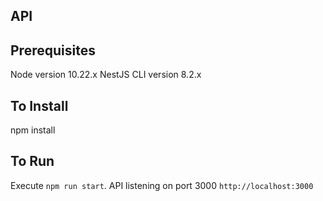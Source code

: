 ## API

## Prerequisites
Node version 10.22.x
NestJS CLI version 8.2.x

## To Install
npm install

## To Run
Execute `npm run start`. API listening on port 3000 `http://localhost:3000`